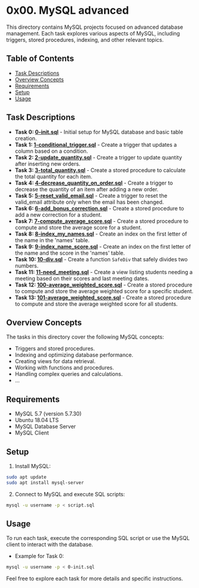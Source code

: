 # 0x00. MySQL advanced

This directory contains MySQL projects focused on advanced database management. Each task explores various aspects of MySQL, including triggers, stored procedures, indexing, and other relevant topics.

## Table of Contents

- [Task Descriptions](#task-descriptions)
- [Overview Concepts](#overview-concepts)
- [Requirements](#requirements)
- [Setup](#setup)
- [Usage](#usage)

## Task Descriptions

- **Task 0: [0-init.sql](0x00-MySQL_Advanced/0-init.sql)** - Initial setup for MySQL database and basic table creation.
- **Task 1: [1-conditional_trigger.sql](0x00-MySQL_Advanced/1-conditional_trigger.sql)** - Create a trigger that updates a column based on a condition.
- **Task 2: [2-update_quantity.sql](0x00-MySQL_Advanced/2-update_quantity.sql)** - Create a trigger to update quantity after inserting new orders.
- **Task 3: [3-total_quantity.sql](0x00-MySQL_Advanced/3-total_quantity.sql)** - Create a stored procedure to calculate the total quantity for each item.
- **Task 4: [4-decrease_quantity_on_order.sql](0x00-MySQL_Advanced/4-decrease_quantity_on_order.sql)** - Create a trigger to decrease the quantity of an item after adding a new order.
- **Task 5: [5-reset_valid_email.sql](0x00-MySQL_Advanced/5-reset_valid_email.sql)** - Create a trigger to reset the valid_email attribute only when the email has been changed.
- **Task 6: [6-add_bonus_correction.sql](0x00-MySQL_Advanced/6-add_bonus_correction.sql)** - Create a stored procedure to add a new correction for a student.
- **Task 7: [7-compute_average_score.sql](0x00-MySQL_Advanced/7-compute_average_score.sql)** - Create a stored procedure to compute and store the average score for a student.
- **Task 8: [8-index_my_names.sql](0x00-MySQL_Advanced/8-index_my_names.sql)** - Create an index on the first letter of the name in the 'names' table.
- **Task 9: [9-index_name_score.sql](0x00-MySQL_Advanced/9-index_name_score.sql)** - Create an index on the first letter of the name and the score in the 'names' table.
- **Task 10: [10-div.sql](0x00-MySQL_Advanced/10-div.sql)** - Create a function `SafeDiv` that safely divides two numbers.
- **Task 11: [11-need_meeting.sql](0x00-MySQL_Advanced/11-need_meeting.sql)** - Create a view listing students needing a meeting based on their scores and last meeting dates.
- **Task 12: [100-average_weighted_score.sql](0x00-MySQL_Advanced/100-average_weighted_score.sql)** - Create a stored procedure to compute and store the average weighted score for a specific student.
- **Task 13: [101-average_weighted_score.sql](0x00-MySQL_Advanced/101-average_weighted_score.sql)** - Create a stored procedure to compute and store the average weighted score for all students.

## Overview Concepts

The tasks in this directory cover the following MySQL concepts:

- Triggers and stored procedures.
- Indexing and optimizing database performance.
- Creating views for data retrieval.
- Working with functions and procedures.
- Handling complex queries and calculations.
- ...

## Requirements

- MySQL 5.7 (version 5.7.30)
- Ubuntu 18.04 LTS
- MySQL Database Server
- MySQL Client

## Setup

1. Install MySQL:

```bash
sudo apt update
sudo apt install mysql-server
```

2. Connect to MySQL and execute SQL scripts:

```bash
mysql -u username -p < script.sql
```

## Usage

To run each task, execute the corresponding SQL script or use the MySQL client to interact with the database.

- Example for Task 0:

```bash
mysql -u username -p < 0-init.sql
```

Feel free to explore each task for more details and specific instructions.

